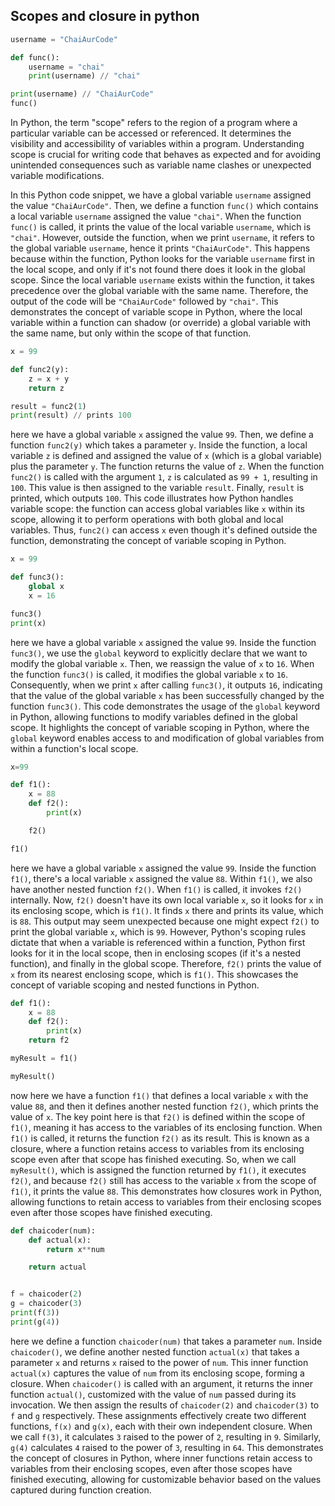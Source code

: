## Scopes and closure in python

```python
username = "ChaiAurCode"

def func():
    username = "chai"
    print(username) // "chai"

print(username) // "ChaiAurCode"
func()
```

In Python, the term "scope" refers to the region of a program where a particular variable can be accessed or referenced. It determines the visibility and accessibility of variables within a program. Understanding scope is crucial for writing code that behaves as expected and for avoiding unintended consequences such as variable name clashes or unexpected variable modifications.

In this Python code snippet, we have a global variable `username` assigned the value `"ChaiAurCode"`. Then, we define a function `func()` which contains a local variable `username` assigned the value `"chai"`. When the function `func()` is called, it prints the value of the local variable `username`, which is `"chai"`. However, outside the function, when we print `username`, it refers to the global variable `username`, hence it prints `"ChaiAurCode"`. This happens because within the function, Python looks for the variable `username` first in the local scope, and only if it's not found there does it look in the global scope. Since the local variable `username` exists within the function, it takes precedence over the global variable with the same name. Therefore, the output of the code will be `"ChaiAurCode"` followed by `"chai"`. This demonstrates the concept of variable scope in Python, where the local variable within a function can shadow (or override) a global variable with the same name, but only within the scope of that function.

```python
x = 99

def func2(y):
    z = x + y
    return z

result = func2(1)
print(result) // prints 100
```

here we have a global variable `x` assigned the value `99`. Then, we define a function `func2(y)` which takes a parameter `y`. Inside the function, a local variable `z` is defined and assigned the value of `x` (which is a global variable) plus the parameter `y`. The function returns the value of `z`. When the function `func2()` is called with the argument `1`, `z` is calculated as `99 + 1`, resulting in `100`. This value is then assigned to the variable `result`. Finally, `result` is printed, which outputs `100`. This code illustrates how Python handles variable scope: the function can access global variables like `x` within its scope, allowing it to perform operations with both global and local variables. Thus, `func2()` can access `x` even though it's defined outside the function, demonstrating the concept of variable scoping in Python.

```python
x = 99

def func3():
    global x
    x = 16

func3()
print(x)
```

here we have a global variable `x` assigned the value `99`. Inside the function `func3()`, we use the `global` keyword to explicitly declare that we want to modify the global variable `x`. Then, we reassign the value of `x` to `16`. When the function `func3()` is called, it modifies the global variable `x` to `16`. Consequently, when we print `x` after calling `func3()`, it outputs `16`, indicating that the value of the global variable `x` has been successfully changed by the function `func3()`. This code demonstrates the usage of the `global` keyword in Python, allowing functions to modify variables defined in the global scope. It highlights the concept of variable scoping in Python, where the `global` keyword enables access to and modification of global variables from within a function's local scope.

```python
x=99

def f1():
    x = 88
    def f2():
        print(x)

    f2()

f1()
```

here we have a global variable `x` assigned the value `99`. Inside the function `f1()`, there's a local variable `x` assigned the value `88`. Within `f1()`, we also have another nested function `f2()`. When `f1()` is called, it invokes `f2()` internally. Now, `f2()` doesn't have its own local variable `x`, so it looks for `x` in its enclosing scope, which is `f1()`. It finds `x` there and prints its value, which is `88`. This output may seem unexpected because one might expect `f2()` to print the global variable `x`, which is `99`. However, Python's scoping rules dictate that when a variable is referenced within a function, Python first looks for it in the local scope, then in enclosing scopes (if it's a nested function), and finally in the global scope. Therefore, `f2()` prints the value of `x` from its nearest enclosing scope, which is `f1()`. This showcases the concept of variable scoping and nested functions in Python.

```python
def f1():
    x = 88
    def f2():
        print(x)
    return f2

myResult = f1()

myResult()
```

now here we have a function `f1()` that defines a local variable `x` with the value `88`, and then it defines another nested function `f2()`, which prints the value of `x`. The key point here is that `f2()` is defined within the scope of `f1()`, meaning it has access to the variables of its enclosing function. When `f1()` is called, it returns the function `f2()` as its result. This is known as a closure, where a function retains access to variables from its enclosing scope even after that scope has finished executing. So, when we call `myResult()`, which is assigned the function returned by `f1()`, it executes `f2()`, and because `f2()` still has access to the variable `x` from the scope of `f1()`, it prints the value `88`. This demonstrates how closures work in Python, allowing functions to retain access to variables from their enclosing scopes even after those scopes have finished executing.

```python
def chaicoder(num):
    def actual(x):
        return x**num

    return actual


f = chaicoder(2)
g = chaicoder(3)
print(f(3))
print(g(4))
```

here we define a function `chaicoder(num)` that takes a parameter `num`. Inside `chaicoder()`, we define another nested function `actual(x)` that takes a parameter `x` and returns `x` raised to the power of `num`. This inner function `actual(x)` captures the value of `num` from its enclosing scope, forming a closure. When `chaicoder()` is called with an argument, it returns the inner function `actual()`, customized with the value of `num` passed during its invocation. We then assign the results of `chaicoder(2)` and `chaicoder(3)` to `f` and `g` respectively. These assignments effectively create two different functions, `f(x)` and `g(x)`, each with their own independent closure. When we call `f(3)`, it calculates `3` raised to the power of `2`, resulting in `9`. Similarly, `g(4)` calculates `4` raised to the power of `3`, resulting in `64`. This demonstrates the concept of closures in Python, where inner functions retain access to variables from their enclosing scopes, even after those scopes have finished executing, allowing for customizable behavior based on the values captured during function creation.
